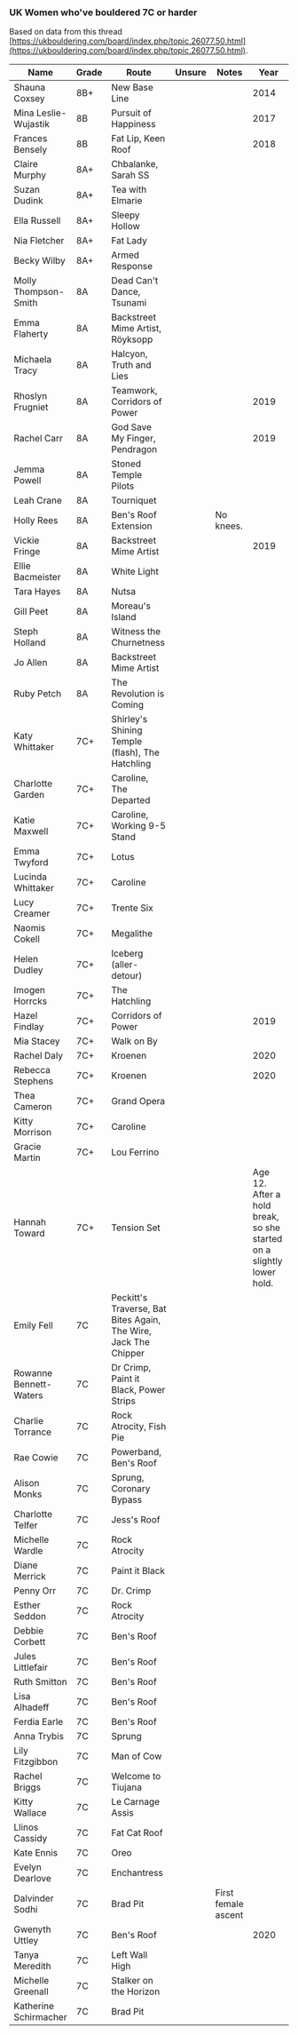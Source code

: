 ### UK Women who've bouldered 7C or harder

Based on data from this thread [https://ukbouldering.com/board/index.php/topic,26077.50.html](https://ukbouldering.com/board/index.php/topic,26077.50.html).

| Name | Grade | Route |Unsure|Notes|Year|
|------|-------|-------|------|-----|----|
|Shauna Coxsey|8B+|New Base Line|||2014|
|Mina Leslie-Wujastik|8B|Pursuit of Happiness|||2017|
|Frances Bensely|8B|Fat Lip, Keen Roof|||2018|
|Claire Murphy|8A+|Chbalanke, Sarah SS||||
|Suzan Dudink|8A+|Tea with Elmarie||||
|Ella Russell|8A+|Sleepy Hollow||||
|Nia Fletcher|8A+|Fat Lady||||
|Becky Wilby|8A+|Armed Response||||
|Molly Thompson-Smith|8A|Dead Can't Dance, Tsunami||||
|Emma Flaherty|8A|Backstreet Mime Artist, Röyksopp||||
|Michaela Tracy|8A|Halcyon, Truth and Lies||||
|Rhoslyn Frugniet|8A|Teamwork, Corridors of Power|||2019|
|Rachel Carr|8A|God Save My Finger, Pendragon|||2019|
|Jemma Powell|8A|Stoned Temple Pilots||||
|Leah Crane|8A|Tourniquet||||
|Holly Rees|8A|Ben's Roof Extension||No knees.||
|Vickie Fringe|8A|Backstreet Mime Artist|||2019|
|Ellie Bacmeister|8A|White Light||||
|Tara Hayes|8A|Nutsa||||
|Gill Peet|8A|Moreau's Island||||
|Steph Holland|8A|Witness the Churnetness||||
|Jo Allen|8A|Backstreet Mime Artist||||
|Ruby Petch|8A|The Revolution is Coming||||
|Katy Whittaker|7C+|Shirley's Shining Temple (flash), The Hatchling||||
|Charlotte Garden|7C+|Caroline, The Departed||||
|Katie Maxwell|7C+|Caroline, Working 9-5 Stand||||
|Emma Twyford|7C+|Lotus||||
|Lucinda Whittaker|7C+|Caroline||||
|Lucy Creamer|7C+|Trente Six||||
|Naomis Cokell|7C+|Megalithe||||
|Helen Dudley|7C+| Iceberg (aller-detour)||||
|Imogen Horrcks|7C+|The Hatchling||||
|Hazel Findlay|7C+|Corridors of Power|||2019|
|Mia Stacey|7C+|Walk on By||||
|Rachel Daly|7C+|Kroenen|||2020|
|Rebecca Stephens|7C+|Kroenen|||2020|
|Thea Cameron|7C+|Grand Opera||||
|Kitty Morrison|7C+|Caroline||||
|Gracie Martin|7C+|Lou Ferrino||||
|Hannah Toward|7C+|Tension Set|||Age 12. After a hold break, so she started on a slightly lower hold.|
|Emily Fell|7C|Peckitt's Traverse, Bat Bites Again, The Wire, Jack The Chipper||||
|Rowanne Bennett-Waters|7C|Dr Crimp, Paint it Black, Power Strips||||
|Charlie Torrance|7C|Rock Atrocity, Fish Pie||||
|Rae Cowie|7C|Powerband, Ben's Roof||||
|Alison Monks|7C|Sprung, Coronary Bypass||||
|Charlotte Telfer|7C|Jess's Roof ||||
|Michelle Wardle|7C|Rock Atrocity||||
|Diane Merrick|7C|Paint it Black||||
|Penny Orr|7C|Dr. Crimp||||
|Esther Seddon|7C|Rock Atrocity||||
|Debbie Corbett|7C|Ben's Roof||||
|Jules Littlefair|7C|Ben's Roof||||
|Ruth Smitton|7C|Ben's Roof||||
|Lisa Alhadeff|7C|Ben's Roof||||
|Ferdia Earle|7C|Ben's Roof||||
|Anna Trybis|7C|Sprung||||
|Lily Fitzgibbon|7C|Man of Cow||||
|Rachel Briggs|7C|Welcome to Tiujana||||
|Kitty Wallace|7C|Le Carnage Assis||||
|Llinos Cassidy|7C|Fat Cat Roof||||
|Kate Ennis|7C|Oreo||||
|Evelyn Dearlove|7C|Enchantress||||
|Dalvinder Sodhi|7C|Brad Pit||First female ascent||
|Gwenyth Uttley|7C|Ben's Roof|||2020|
|Tanya Meredith|7C|Left Wall High||||
|Michelle Greenall|7C|Stalker on the Horizon||||
|Katherine Schirmacher|7C|Brad Pit||||